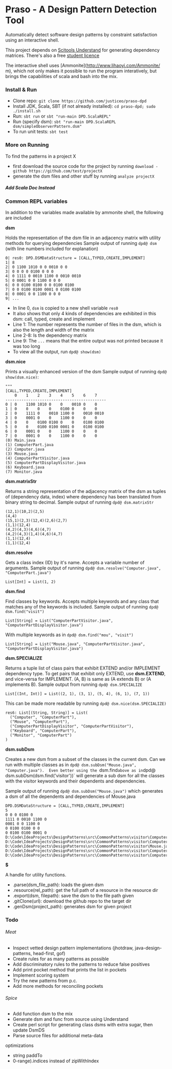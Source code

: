 # Praso - A Design Pattern Detection Tool

Automatically detect software design patterns by constraint satisfaction using an interactive shell.

This project depends on [Scitools Understand](https://scitools.com/features) for generating dependency matrices.
There's also a free [student licence](https://scitools.com/student/)

The interactive shell uses [Ammonite](http://www.lihaoyi.com/Ammonite/ m), which not only makes it possible to run the program interatively, but brings the capabilities of scala and bash into the mix.

### Install & Run
- Clone repo: `git clone https://github.com/justiceo/praso-dpd`
- Install JDK, Scala, SBT (if not already installed): `cd praso-dpd; sudo ./install.sh`
- Run: `sbt run` or `sbt "run-main DPD.ScalaREPL"`
- Run (specify dsm): `sbt "run-main DPD.ScalaREPL dsm/simpleObserverPattern.dsm"`
- To run unit tests: `sbt test`

### More on Running
To find the patterns in a project X
- first download the source code for the project by running `download -github https://github.com/test/projectX`
- generate the dsm files and other stuff by running `analyze projectX`

##### Add Scala Doc Instead


### Common REPL variables
In addition to the variables made available by ammonite shell, the following are included


**dsm**

Holds the representation of the dsm file in an adjacency matrix with utility methods for querying dependencies
Sample output of running `dpd@ dsm` (with line numbers included for explanation)
```
0| res0: DPD.DSMDataStructure = [CALL,TYPED,CREATE,IMPLEMENT]
1| 8
2| 0 1100 1010 0 0 0010 0 0
3| 0 0 0 0 0100 0 0 0
4| 0 1111 0 0010 1100 0 0010 0010
5| 0 0001 0 0 1100 0 0 0
6| 0 0 0100 0100 0 0 0100 0100
7| 0 0 0100 0100 0001 0 0100 0100
8| 0 0001 0 0 1100 0 0 0
9| ...
```
* In line 0, `dsm` is copied to a new shell variable `res0`
* It also shows that only 4 kinds of dependencies are exhibited in this dsm: call, typed, create and implement
* Line 1: The number represents the number of files in the dsm, which is also the length and width of the matrix
* Line 2-8: Is the dependency matrix
* Line 9: The `...` means that the entire output was not printed because it was too long
* To view all the output, run `dpd@ show(dsm)`

**dsm.nice**

Prints a visually enhanced version of the dsm
Sample output of running `dpd@ show(dsm.nice)`:
```
"""
[CALL,TYPED,CREATE,IMPLEMENT]
    0    1    2    3    4    5    6    7
--------------------------------------------
0 | 0    1100 1010 0    0    0010 0    0
1 | 0    0    0    0    0100 0    0    0
2 | 0    1111 0    0010 1100 0    0010 0010
3 | 0    0001 0    0    1100 0    0    0
4 | 0    0    0100 0100 0    0    0100 0100
5 | 0    0    0100 0100 0001 0    0100 0100
6 | 0    0001 0    0    1100 0    0    0
7 | 0    0001 0    0    1100 0    0    0
(0) Main.java
(1) ComputerPart.java
(2) Computer.java
(3) Mouse.java
(4) ComputerPartVisitor.java
(5) ComputerPartDisplayVisitor.java
(6) Keyboard.java
(7) Monitor.java
```


**dsm.matrixStr**

Returns a string representation of the adjacency matrix of the dsm as tuples of (dependency data, index) where dependency has been translated from binary string to decimal.
Sample output of running `dpd@ dsm.matrixStr`
```
(12,1)(10,2)(2,5)
(4,4)
(15,1)(2,3)(12,4)(2,6)(2,7)
(1,1)(12,4)
(4,2)(4,3)(4,6)(4,7)
(4,2)(4,3)(1,4)(4,6)(4,7)
(1,1)(12,4)
(1,1)(12,4)
```

**dsm.resolve**

Gets a class index (ID) by it's name. Accepts a variable number of arguments.
Sample output of running `dpd@ dsm.resolve("Computer.java", "ComputerPart.java")`
```
List[Int] = List(1, 2)
```

**dsm.find**

Find classes by keywords. Accepts multiple keywords and any class that matches any of the keywords is included.
Sample output of running `dpd@ dsm.find("visit")`
```
List[String] = List("ComputerPartVisitor.java", "ComputerPartDisplayVisitor.java")
```
With multiple keywords as in `dpd@ dsm.find("mou", "visit")`
```
List[String] = List("Mouse.java", "ComputerPartVisitor.java", "ComputerPartDisplayVisitor.java")
```

**dsm.SPECIALIZE**

Returns a tuple list of class pairs that exhibit EXTEND and/or IMPLEMENT dependency type. To get pairs that exhibit only EXTEND, use **dsm.EXTEND**, and vice-versa for IMPLEMENT. 
(A, B) is same as (A extends B) or (A implements B).
Sample output from running `dpd@ dsm.SPECIALIZE`
```
List[(Int, Int)] = List((2, 1), (3, 1), (5, 4), (6, 1), (7, 1))
```
This can be made more readable by running `dpd@ dsm.nice(dsm.SPECIALIZE)`
```
res6: List[(String, String)] = List(
  ("Computer", "ComputerPart"),
  ("Mouse", "ComputerPart"),
  ("ComputerPartDisplayVisitor", "ComputerPartVisitor"),
  ("Keyboard", "ComputerPart"),
  ("Monitor", "ComputerPart")
)
```

**dsm.subDsm**

Creates a new dsm from a subset of the classes in the current dsm.
Can we run with multiple classes as in `dpd@ dsm.subDsm("Mouse.java", "Computer.java"). 
Even better using the `dsm.find` above as in `dpd@ dsm.subDsm(dsm.find('visitor'))` will generate a sub dsm for all the classes with the visitor keywords and their dependents and dependencies.

Sample output of running `dpd@ dsm.subDsm("Mouse.java")` which generates a dsm of all the dependents and dependencies of Mouse.java

```
DPD.DSMDataStructure = [CALL,TYPED,CREATE,IMPLEMENT]
5
0 0 0 0100 0
1111 0 0010 1100 0
0001 0 0 1100 0
0 0100 0100 0 0
0 0100 0100 0001 0
D:\Code\IdeaProjects\DesignPatterns\src\CommonPatterns\visitor\ComputerPart.java
D:\Code\IdeaProjects\DesignPatterns\src\CommonPatterns\visitor\Computer.java
D:\Code\IdeaProjects\DesignPatterns\src\CommonPatterns\visitor\Mouse.java
D:\Code\IdeaProjects\DesignPatterns\src\CommonPatterns\visitor\ComputerPartVisitor.java
D:\Code\IdeaProjects\DesignPatterns\src\CommonPatterns\visitor\ComputerPartDisplayVisitor.java
```

**$**

A handle for utility functions.
- .parse(dsm_file_path): loads the given dsm
- .resource(rel_path): get the full path of a resource in the resource dir
- .export(dsm, filepath): save the dsm to the file path given
- .gitClone(url): download the github repo to the target dir
- .genDsm(project_path): generates dsm for given project


### Todo
###### Meat
- Inspect vetted design pattern implementations (jhotdraw, java-design-patterns, head-first, gof)
- Create rules for as many patterns as possible
- Add discriminatory rules to the patterns to reduce false positives
- Add print pocket method that prints the list in pockets
- Implement scoring system
- Try the new patterns from p.c.
- Add more methods for reconciling pockets

###### Spice
- Add function dsm to the mix
- Generate dsm and func from source using Understand
- Create perl script for generating class dsms with extra sugar, then update DsmDS
- Parse source files for additional meta-data


optimizations
- string paddTo
- 0-range).indices instead of zipWithIndex
